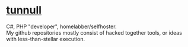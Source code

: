 # [tunnull](https://www.tunnull.xyz)
C#, PHP "developer", homelabber/selfhoster.<br>
My github repositories mostly consist of hacked together tools, or ideas with less-than-stellar execution.
